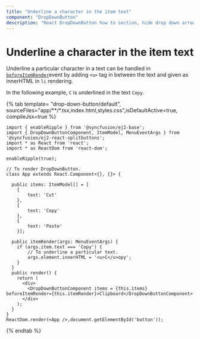 ```yaml
---
title: "Underline a character in the item text"
component: "DropDownButton"
description: "React DropDownButton how to section, hide drop down arrow, group popup items using list view component, dialog open on popup item click."
---
```


# Underline a character in the item text

Underline a particular character in a text can be handled in
[`beforeItemRender`](../../api/drop-down-button#beforeitemrender)event by
adding `<u>` tag in between the text and given as innerHTML in `li` rendering.

In the following example, `C` is underlined in the text `Copy`.

{% tab template= "drop-down-button/default", sourceFiles="app/**/*.tsx,index.html,styles.css",isDefaultActive=true, compileJsx=true %}

```tsx
import { enableRipple } from '@syncfusion/ej2-base';
import { DropDownButtonComponent, ItemModel, MenuEventArgs } from '@syncfusion/ej2-react-splitbuttons';
import * as React from 'react';
import * as ReactDom from 'react-dom';

enableRipple(true);

// To render DropDownButton.
class App extends React.Component<{}, {}> {

  public items: ItemModel[] = [
    {
        text: 'Cut'
    },
    {
        text: 'Copy'
    },
    {
        text: 'Paste'
    }];

  public itemRender(args: MenuEventArgs) {
    if (args.item.text === 'Copy') {
        // To underline a particular text.
        args.element.innerHTML = '<u>C</u>opy';
    }
  }
  public render() {
    return (
      <div>
        <DropDownButtonComponent items = {this.items} beforeItemRender={this.itemRender}>Clipboard</DropDownButtonComponent>
      </div>
    );
  }
}
ReactDom.render(<App />,document.getElementById('button'));

```

{% endtab %}